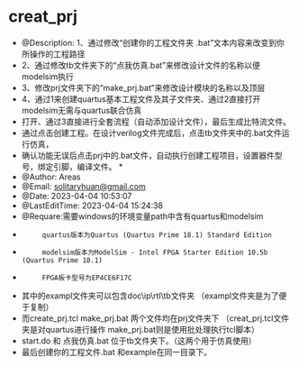 # creat_prj
  * @Description: 	1、通过修改“创建你的工程文件夹 .bat”文本内容来改变到你所操作的工程路径
 * 2、通过修改tb文件夹下的“点我仿真.bat”来修改设计文件的名称以便modelsim执行
 * 3、修改prj文件夹下的“make_prj.bat”来修改设计模块的名称以及顶层
 * 4、通过1来创建quartus基本工程文件及其子文件夹、通过2直接打开modelsim无需与quartus联合仿真
 * 打开、通过3直接进行全套流程（自动添加设计文件），最后生成比特流文件。
  * 通过点击创建工程。在设计verilog文件完成后，点击tb文件夹中的.bat文件运行仿真，
 * 确认功能无误后点击prj中的.bat文件，自动执行创建工程项目，设置器件型号，绑定引脚，编译文件。
    *
 * @Author: Areas
 * @Email: solitaryhuan@gmail.com
 * @Date: 2023-04-04 10:53:07
 * @LastEditTime: 2023-04-04 15:24:38
 * @Requare:需要windows的环境变量path中含有quartus和modelsim
 *          quartus版本为Quartus (Quartus Prime 18.1) Standard Edition
 *          modelsim版本为ModelSim - Intel FPGA Starter Edition 10.5b (Quartus Prime 18.1)
 *          FPGA板卡型号为EP4CE6F17C
 *    其中的exampl文件夹可以包含doc\ip\rtl\tb文件夹  （exampl文件夹是为了便于复制）
 *    而create_prj.tcl  make_prj.bat 两个文件均在prj文件夹下 （creat_prj.tcl文件夹是对quartus进行操作 make_prj.bat则是使用批处理执行tcl脚本）
 *    start.do 和 点我仿真.bat 位于tb文件夹下。（这两个用于仿真使用）
 *    最后创建你的工程文件.bat 和example在同一目录下。

